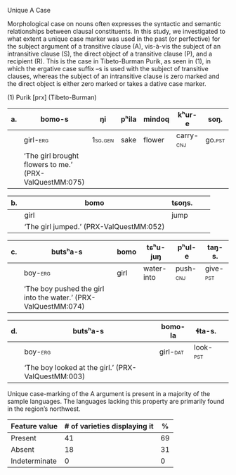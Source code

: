 Unique A Case

Morphological case on nouns often expresses the syntactic and semantic
relationships between clausal constituents. In this study, we
investigated to what extent a unique case marker was used in the past
(or perfective) for the subject argument of a transitive clause (A),
vis-à-vis the subject of an intransitive clause (S), the direct object
of a transitive clause (P), and a recipient (R). This is the case in
Tibeto-Burman Purik, as seen in ‎(1), in which the ergative case suffix
–s is used with the subject of transitive clauses, whereas the subject
of an intransitive clause is zero marked and the direct object is either
zero marked or takes a dative case marker.

(1) <span id="_Ref12281344" class="anchor"></span>Purik
    \[prx\] (Tibeto-Burman)

| a.  | bomo-**s**                                             | ŋi                                                    | pʰila | mindoq | kʰur-e                                                  | soŋ.                                                 |
|-----|--------------------------------------------------------|-------------------------------------------------------|-------|--------|---------------------------------------------------------|------------------------------------------------------|
|     | girl-<span style="font-variant:small-caps;">erg</span> | <span style="font-variant:small-caps;">1sg.gen</span> | sake  | flower | carry-<span style="font-variant:small-caps;">cnj</span> | go.<span style="font-variant:small-caps;">pst</span> |
|     | ‘The girl brought flowers to me.’ (PRX-ValQuestMM:075) |

| b.  | bomo                                    | tɕoŋs. |     |     |
|-----|-----------------------------------------|--------|-----|-----|
|     | girl                                    | jump   |     |     |
|     | ‘The girl jumped.’ (PRX-ValQuestMM:052) |

| c.  | butsʰa-**s**                                                   | bomo | tɕʰu-juŋ   | pʰul-e                                                 | taŋ-s.                                                 |
|-----|----------------------------------------------------------------|------|------------|--------------------------------------------------------|--------------------------------------------------------|
|     | boy-<span style="font-variant:small-caps;">erg</span>          | girl | water-into | push-<span style="font-variant:small-caps;">cnj</span> | give-<span style="font-variant:small-caps;">pst</span> |
|     | ‘The boy pushed the girl into the water.’ (PRX-ValQuestMM:074) |

| d.  | butsʰa-**s**                                          | bomo-la                                                | ɬta-s.                                                 |     |
|-----|-------------------------------------------------------|--------------------------------------------------------|--------------------------------------------------------|-----|
|     | boy-<span style="font-variant:small-caps;">erg</span> | girl-<span style="font-variant:small-caps;">dat</span> | look-<span style="font-variant:small-caps;">pst</span> |     |
|     | ‘The boy looked at the girl.’ (PRX-ValQuestMM:003)    |

Unique case-marking of the A argument is present in a majority of the
sample languages. The languages lacking this property are primarily
found in the region’s northwest.

| Feature value | \# of varieties displaying it | %   |
|---------------|-------------------------------|-----|
| Present       | 41                            | 69  |
| Absent        | 18                            | 31  |
| Indeterminate | 0                             | 0   |


